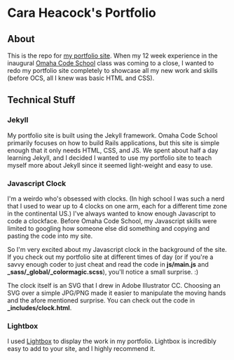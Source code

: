 # Cara Heacock's Portfolio

## About

This is the repo for [my portfolio site](http://caraheacock.com/). When my 12 week experience in the inaugural [Omaha Code School](http://omahacodeschool.com/) class was coming to a close, I wanted to redo my portfolio site completely to showcase all my new work and skills (before OCS, all I knew was basic HTML and CSS).

## Technical Stuff

### Jekyll
My portfolio site is built using the Jekyll framework. Omaha Code School primarily focuses on how to build Rails applications, but this site is simple enough that it only needs HTML, CSS, and JS. We spent about half a day learning Jekyll, and I decided I wanted to use my portfolio site to teach myself more about Jekyll since it seemed light-weight and easy to use.

### Javascript Clock
I'm a weirdo who's obsessed with clocks. (In high school I was such a nerd that I used to wear up to 4 clocks on one arm, each for a different time zone in the continental US.) I've always wanted to know enough Javascript to code a clockface. Before Omaha Code School, my Javascript skills were limited to googling how someone else did something and copying and pasting the code into my site.

So I'm very excited about my Javascript clock in the background of the site. If you check out my portfolio site at different times of day (or if you're a savvy enough coder to just cheat and read the code in **js/main.js** and **\_sass/\_global/\_colormagic.scss**), you'll notice a small surprise. :)

The clock itself is an SVG that I drew in Adobe Illustrator CC. Choosing an SVG over a simple JPG/PNG made it easier to manipulate the moving hands and the afore mentioned surprise. You can check out the code in **_includes/clock.html**.

### Lightbox
I used [Lightbox](http://lokeshdhakar.com/projects/lightbox2/) to display the work in my portfolio. Lightbox is incredibly easy to add to your site, and I highly recommend it.
